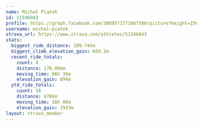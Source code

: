```yaml
---
name: Michał Piątek
id: 51596843
profile: https://graph.facebook.com/3089571771067360/picture?height=256&width=256
username: michal-piatek
strava_url: https://www.strava.com/athletes/51596843
stats:
  biggest_ride_distance: 109.74km
  biggest_climb_elevation_gain: 669.2m
  recent_ride_totals:
    count: 8
    distance: 176.09km
    moving_time: 06h 36m
    elevation_gain: 894m
  ytd_ride_totals:
    count: 16
    distance: 476km
    moving_time: 16h 06m
    elevation_gain: 2933m
layout: strava_member
--- 
```


